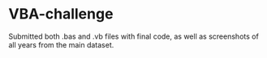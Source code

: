 # VBA-challenge
Submitted both .bas and .vb files with final code, as well as screenshots of all years from the main dataset. 
